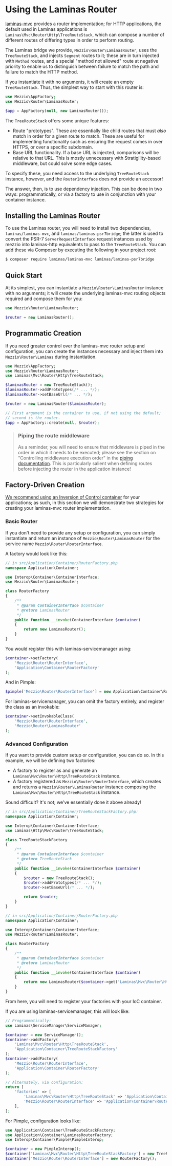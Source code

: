 # Using the Laminas Router

[laminas-mvc](https://github.com/laminas/laminas-mvc) provides a router
implementation; for HTTP applications, the default used in Laminas applications is
`Laminas\Mvc\Router\Http\TreeRouteStack`, which can compose a number of different
routes of differing types in order to perform routing.

The Laminas bridge we provide, `Mezzio\Router\LaminasRouter`, uses the
`TreeRouteStack`, and injects `Segment` routes to it; these are in turn injected
with `Method` routes, and a special "method not allowed" route at negative
priority to enable us to distinguish between failure to match the path and
failure to match the HTTP method.

If you instantiate it with no arguments, it will create an empty
`TreeRouteStack`. Thus, the simplest way to start with this router is:

```php
use Mezzio\AppFactory;
use Mezzio\Router\LaminasRouter;

$app = AppFactory(null, new LaminasRouter());
```

The `TreeRouteStack` offers some unique features:

- Route "prototypes". These are essentially like child routes that must *also*
  match in order for a given route to match. These are useful for implementing
  functionality such as ensuring the request comes in over HTTPS, or over a
  specific subdomain.
- Base URL functionality. If a base URL is injected, comparisons will be
  relative to that URL. This is mostly unnecessary with Stratigility-based
  middleware, but could solve some edge cases.

To specify these, you need access to the underlying `TreeRouteStack`
instance, however, and the `RouterInterface` does not provide an accessor!

The answer, then, is to use dependency injection. This can be done in two ways:
programmatically, or via a factory to use in conjunction with your container
instance.

## Installing the Laminas Router

To use the Laminas router, you will need to install two dependencies,
`laminas/laminas-mvc`, and `laminas/laminas-psr7bridge`; the latter is
used to convert the PSR-7 `ServerRequestInterface` request instances used by
mezzio into laminas-http equivalents to pass to the `TreeRouteStack`. You
can add these via Composer by executing the following in your project root:

```bash
$ composer require laminas/laminas-mvc laminas/laminas-psr7bridge
```

## Quick Start

At its simplest, you can instantiate a `Mezzio\Router\LaminasRouter` instance
with no arguments; it will create the underlying laminas-mvc routing objects
required and compose them for you:

```php
use Mezzio\Router\LaminasRouter;

$router = new LaminasRouter();
```

## Programmatic Creation

If you need greater control over the laminas-mvc router setup and configuration,
you can create the instances necessary and inject them into
`Mezzio\Router\Laminas` during instantiation.

```php
use Mezzio\AppFactory;
use Mezzio\Router\LaminasRouter;
use Laminas\Mvc\Router\Http\TreeRouteStack;

$laminasRouter = new TreeRouteStack();
$laminasRouter->addPrototypes(/* ... */);
$laminasRouter->setBaseUrl(/* ... */);

$router = new LaminasRouter($laminasRouter);

// First argument is the container to use, if not using the default;
// second is the router.
$app = AppFactory::create(null, $router);
```

> ### Piping the route middleware
>
> As a reminder, you will need to ensure that middleware is piped in the order
> in which it needs to be executed; please see the section on "Controlling
> middleware execution order" in the [piping documentation](piping.md). This is
> particularly salient when defining routes before injecting the router in the
> application instance!

## Factory-Driven Creation

[We recommend using an Inversion of Control container](../container/intro.md)
for your applications; as such, in this section we will demonstrate 
two strategies for creating your laminas-mvc router implementation.

### Basic Router

If you don't need to provide any setup or configuration, you can simply
instantiate and return an instance of `Mezzio\Router\LaminasRouter` for the
service name `Mezzio\Router\RouterInterface`.

A factory would look like this:

```php
// in src/Application/Container/RouterFactory.php
namespace Application\Container;

use Interop\Container\ContainerInterface;
use Mezzio\Router\LaminasRouter;

class RouterFactory
{
    /**
     * @param ContainerInterface $container
     * @return LaminasRouter
     */
    public function __invoke(ContainerInterface $container)
    {
        return new LaminasRouter();
    }
}
```

You would register this with laminas-servicemanager using:

```php
$container->setFactory(
    'Mezzio\Router\RouterInterface',
    'Application\Container\RouterFactory'
);
```

And in Pimple:

```php
$pimple['Mezzio\Router\RouterInterface'] = new Application\Container\RouterFactory();
```

For laminas-servicemanager, you can omit the factory entirely, and register the
class as an invokable:

```php
$container->setInvokableClass(
    'Mezzio\Router\RouterInterface',
    'Mezzio\Router\LaminasRouter'
);
```

### Advanced Configuration

If you want to provide custom setup or configuration, you can do so. In this
example, we will be defining two factories:

- A factory to register as and generate an `Laminas\Mvc\Router\Http\TreeRouteStack`
  instance.
- A factory registered as `Mezzio\Router\RouterInterface`, which
  creates and returns a `Mezzio\Router\LaminasRouter` instance composing the
  `Laminas\Mvc\Router\Http\TreeRouteStack` instance.

Sound difficult? It's not; we've essentially done it above already!

```php
// in src/Application/Container/TreeRouteStackFactory.php:
namespace Application\Container;

use Interop\Container\ContainerInterface;
use Laminas\Http\Mvc\Router\TreeRouteStack;

class TreeRouteStackFactory
{
    /**
     * @param ContainerInterface $container
     * @return TreeRouteStack
     */
    public function __invoke(ContainerInterface $container)
    {
        $router = new TreeRouteStack();
        $router->addPrototypes(/* ... */);
        $router->setBaseUrl(/* ... */);

        return $router;
    }
}

// in src/Application/Container/RouterFactory.php
namespace Application\Container;

use Interop\Container\ContainerInterface;
use Mezzio\Router\LaminasRouter;

class RouterFactory
{
    /**
     * @param ContainerInterface $container
     * @return LaminasRouter
     */
    public function __invoke(ContainerInterface $container)
    {
        return new LaminasRouter($container->get('Laminas\Mvc\Router\Http\TreeRouteStack'));
    }
}
```

From here, you will need to register your factories with your IoC container.

If you are using laminas-servicemanager, this will look like:

```php
// Programmatically:
use Laminas\ServiceManager\ServiceManager;

$container = new ServiceManager();
$container->addFactory(
    'Laminas\Mvc\Router\Http\TreeRouteStack',
    'Application\Container\TreeRouteStackFactory'
);
$container->addFactory(
    'Mezzio\Router\RouterInterface',
    'Application\Container\RouterFactory'
);

// Alternately, via configuration:
return [
    'factories' => [
        'Laminas\Mvc\Router\Http\TreeRouteStack' => 'Application\Container\TreeRouteStackFactory',
        'Mezzio\Router\RouterInterface' => 'Application\Container\RouterFactory',
    ],
];
```

For Pimple, configuration looks like:

```php
use Application\Container\TreeRouteStackFactory;
use Application\Container\LaminasRouterFactory;
use Interop\Container\Pimple\PimpleInterop;

$container = new PimpleInterop();
$container['Laminas\Mvc\Router\Http\TreeRouteStackFactory'] = new TreeRouteStackFactory();
$container['Mezzio\Router\RouterInterface'] = new RouterFactory();
```
